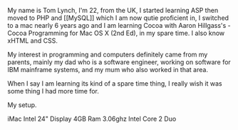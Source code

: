 


My name is Tom Lynch, I'm 22, from the UK, I started learning ASP then moved to PHP and [[MySQL]] which I am now qutie proficient in, I switched to a mac nearly 6 years ago and I am learning Cocoa with Aaron Hillgass's - Cocoa Programming for Mac OS X (2nd Ed), in my spare time. I also know xHTML and CSS.

My interest in programming and computers definitely came from my parents, mainly my dad who is a software engineer, working on software for IBM mainframe systems, and my mum who also worked in that area.

When I say I am learning its kind of a spare time thing, I really wish it was some thing I had more time for.

My setup.

iMac Intel
24" Display
4GB Ram
3.06ghz Intel Core 2 Duo